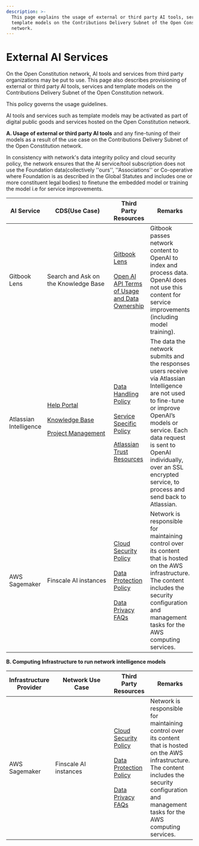 ```yaml
---
description: >-
  This page explains the usage of external or third party AI tools, services and
  template models on the Contributions Delivery Subnet of the Open Constitution
  network.
---
```


# External AI Services

On the Open Constitution network, AI tools and services from third party organizations may be put to use. This page also describes provisioning of external or third party AI tools, services and template models on the Contributions Delivery Subnet of the Open Constitution network.

This policy governs the usage guidelines.

AI tools and services such as template models may be activated as part of digital public goods and services hosted on the Open Constitution network.

**A. Usage of external or third party AI tools** and any fine-tuning of their models as a result of the use case on the Contributions Delivery Subnet of the Open Constitution network.

In consistency with network's data integrity policy and cloud security policy, the network ensures that the AI service/tool subscription does not use the Foundation data(collectively ''ours'', ''Associations'' or Co-operative where Foundation is as described in the Global Statutes and includes one or more constituent legal bodies) to finetune the embedded model or training the model i.e for service improvements.



<table><thead><tr><th>AI Service</th><th width="168">CDS(Use Case)</th><th>Third Party Resources</th><th>Remarks</th></tr></thead><tbody><tr><td>Gitbook Lens </td><td>Search and Ask on the Knowledge Base</td><td><a href="https://docs.gitbook.com/product-tour/searching-your-content/lens#how-does-gitbook-ai-handle-my-data">Gitbook Lens</a><br><br><a href="https://openai.com/blog/introducing-chatgpt-and-whisper-apis#developer-focus">Open AI API Terms of Usage and Data Ownership</a> </td><td>Gitbook passes network content to OpenAI to index and process data. OpenAI does not use this content for service improvements (including model training).</td></tr><tr><td>Atlassian Intelligence</td><td><p><a href="https://help.portal.muellners.com/servicedesk/customer/portals">Help Portal</a><br><br><a href="https://openconstitution.atlassian.net/wiki/spaces">Knowledge Base</a></p><p></p><p><a href="https://openconstitution.atlassian.net/jira/projects">Project Management</a><br><br></p></td><td><p><a href="https://www.atlassian.com/trust/atlassian-intelligence">Data Handling Policy</a><br><br><a href="https://www.atlassian.com/legal/product-specific-terms#atlassian-intelligence-specific-terms">Service Specific Policy</a></p><p></p><p><a href="https://www.atlassian.com/trust/">Atlassian Trust Resources</a><br></p></td><td>The data the network submits and the responses users receive via Atlassian Intelligence are not used to fine-tune or improve OpenAI’s models or service. Each data request is sent to OpenAI individually, over an SSL encrypted service, to process and send back to Atlassian.</td></tr><tr><td>AWS Sagemaker</td><td>Finscale AI instances</td><td><a href="https://aws.amazon.com/compliance/shared-responsibility-model/">Cloud Security Policy</a><br><br><a href="https://docs.aws.amazon.com/sagemaker/latest/dg/data-protection.html">Data Protection Policy</a><br><br><a href="https://aws.amazon.com/compliance/data-privacy-faq/">Data Privacy FAQs</a></td><td>Network is responsible for maintaining control over its content that is hosted on the AWS infrastructure. The content includes the security configuration and management tasks for the AWS computing services.</td></tr></tbody></table>



**B. Computing Infrastructure to run network intelligence models**

<table><thead><tr><th>Infrastructure Provider</th><th width="168">Network Use Case</th><th>Third Party Resources</th><th>Remarks</th></tr></thead><tbody><tr><td>AWS Sagemaker</td><td>Finscale AI instances</td><td><a href="https://aws.amazon.com/compliance/shared-responsibility-model/">Cloud Security Policy</a><br><br><a href="https://docs.aws.amazon.com/sagemaker/latest/dg/data-protection.html">Data Protection Policy</a><br><br><a href="https://aws.amazon.com/compliance/data-privacy-faq/">Data Privacy FAQs</a></td><td>Network is responsible for maintaining control over its content that is hosted on the AWS infrastructure. The content includes the security configuration and management tasks for the AWS computing services.</td></tr></tbody></table>

